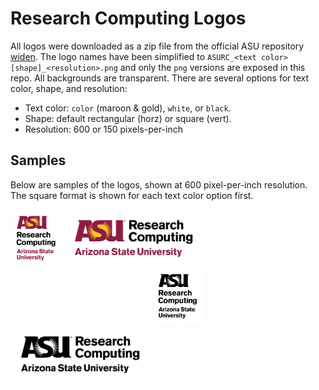 Research Computing Logos
========================

All logos were downloaded as a zip file from the official ASU repository
[widen][1]. The logo names have been simplified to
`ASURC_<text color>[shape]_<resolution>.png` and only the `png` versions
are exposed in this repo. All backgrounds are transparent. There are
several options for text color, shape, and resolution:

* Text color: `color` (maroon & gold), `white`, or `black`.
* Shape: default rectangular (horz) or square (vert).
* Resolution: 600 or 150 pixels-per-inch 

Samples 
-------

Below are samples of the logos, shown at 600 pixel-per-inch resolution.
The square format is shown for each text color option first.

<div float="left">
<img height=90 src="ASURC_color_square_600.png" alt="Color, Square" style="background: repeating-conic-gradient(#808080 0% 25%, transparent 0% 50%) 50% / 20px 20px">
<img height=90 src="ASURC_color_600.png"        alt="Color"         style="background: repeating-conic-gradient(#808080 0% 25%, transparent 0% 50%) 50% / 20px 20px">
<img height=90 src="ASURC_white_square_600.png" alt="White, Square" style="background: repeating-conic-gradient(#808080 0% 25%, transparent 0% 50%) 50% / 20px 20px">
<img height=90 src="ASURC_white_600.png"        alt="White"         style="background: repeating-conic-gradient(#808080 0% 25%, transparent 0% 50%) 50% / 20px 20px">
<img height=90 src="ASURC_black_square_600.png" alt="Black, Square" style="background: repeating-conic-gradient(#808080 0% 25%, transparent 0% 50%) 50% / 20px 20px">
<img height=90 src="ASURC_black_600.png"        alt="Black"         style="background: repeating-conic-gradient(#808080 0% 25%, transparent 0% 50%) 50% / 20px 20px">
</div>


[1]: https://collective.asu.edu/dam/dashboard
